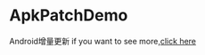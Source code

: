 # ApkPatchDemo
Android增量更新
if you want to see more,[click here](http://blog.csdn.net/hzhaboom/article/details/78663477)

